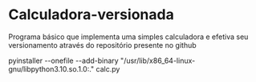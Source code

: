 # Calculadora-versionada
Programa básico que implementa uma simples calculadora e efetiva seu versionamento através  do repositório presente no github



pyinstaller --onefile --add-binary "/usr/lib/x86_64-linux-gnu/libpython3.10.so.1.0:." calc.py

